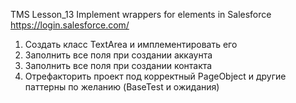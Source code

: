 TMS Lesson_13 Implement wrappers for elements in Salesforce 
https://login.salesforce.com/

1. Создать класс TextArea и имплементировать его
2. Заполнить все поля при создании аккаунта
3. Заполнить все поля при создании контакта
4. Отрефакторить проект под корректный PageObject и другие паттерны по желанию (BaseTest и ожидания)
